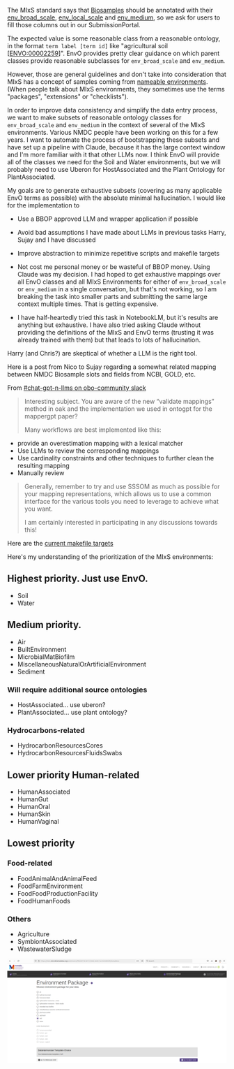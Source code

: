 The MIxS standard says that [Biosamples](https://microbiomedata.github.io/nmdc-schema/Biosample/)
should be annotated with their [env_broad_scale](https://genomicsstandardsconsortium.github.io/mixs/0000012/),
[env_local_scale](https://genomicsstandardsconsortium.github.io/mixs/0000013/)
and [env_medium](https://genomicsstandardsconsortium.github.io/mixs/0000014/),
so we ask for users to fill those columns out in our SubmissionPortal.

The expected value is some reasonable class from a reasonable ontology,
in the format `term label [term id]` like "agricultural soil
[[ENVO:00002259](https://www.ebi.ac.uk/ols4/ontologies/envo/classes/http%253A%252F%252Fpurl.obolibrary.org%252Fobo%252FENVO_00002259)]".
EnvO provides pretty clear guidance on which parent classes provide reasonable subclasses
for `env_broad_scale` and `env_medium`.

However, those are general guidelines
and don't take into consideration that MIxS has a concept of samples coming from
[nameable environments](https://genomicsstandardsconsortium.github.io/mixs/#extensions).
(When people talk about MIxS environments, they sometimes use the terms "packages", "extensions" or "checklists").

In order to improve data consistency and simplify the data entry process,
we want to make subsets of reasonable ontology classes for `env_broad_scale` and `env_medium`
in the context of several of the MIxS environments.
Various NMDC people have been working on this for a few years.
I want to automate the process of bootstrapping these subsets and have set up a pipeline with Claude,
because it has the large context window and I'm more familiar with it that other LLMs now.
I think EnvO will provide all of the classes we need for the Soil and Water environments,
but we will probably need to use Uberon for HostAssociated and the Plant Ontology for PlantAssociated.

My goals are to generate exhaustive subsets (covering as many applicable EnvO terms as possible)
with the absolute minimal hallucination.
I would like for the implementation to

- Use a BBOP approved LLM and wrapper application if possible
- Avoid bad assumptions I have made about LLMs in previous tasks Harry, Sujay and I have discussed
- Improve abstraction to minimize repetitive scripts and makefile targets
- Not cost me personal money or be wasteful of BBOP money. Using Claude was my decision. I had hoped to get exhaustive
  mappings over all EnvO classes and all MIxS Environments for either of `env_broad_scale` or `env_medium` in a single
  conversation, but that's not working, so I am breaking the task into smaller parts and submitting the same large
  context multiple times. That is getting expensive.

- I have half-heartedly tried this task in NotebookLM, but it's results are anything but exhaustive. I have also tried
  asking Claude without providing the definitions of the MIxS and EnvO terms (trusting it was already trained with them)
  but that leads to lots of hallucination.

Harry (and Chris?) are skeptical of whether a LLM is the right tool.

Here is a post from Nico to Sujay regarding a somewhat related mapping between NMDC Biosample slots and fields from
NCBI, GOLD, etc.

From [#chat-gpt-n-llms on obo-community slack](https://obo-communitygroup.slack.com/archives/C050178F14P/p1710499635984109?thread_ts=1710459944.590769&cid=C050178F14P)

> Interesting subject. You are aware of the new “validate mappings” method in oak and the implementation we used in
> ontogpt for the mappergpt paper?
>
> Many workflows are best implemented like this:

- provide an overestimation mapping with a lexical matcher
- Use LLMs to review the corresponding mappings
- Use cardinality constraints and other techniques to further clean the resulting mapping
- Manually review

> Generally, remember to try and use SSSOM as much as possible for your mapping representations, which allows us to use
> a common interface for the various tools you need to leverage to achieve what you want.
>
> I am certainly interested in participating in any discussions towards this!

Here are the
[current makefile targets](https://github.com/microbiomedata/nmdc-ontology/blob/8f4785956d9df940d1470e6992b9f2dcfc113fe5/qc.Makefile#L160-L193)

Here's my understanding of the prioritization of the MIxS environments:

## Highest priority. Just use EnvO.

- Soil
- Water

## Medium priority.

- Air
- BuiltEnvironment
- MicrobialMatBiofilm
- MiscellaneousNaturalOrArtificialEnvironment
- Sediment

### Will require additional source ontologies

- HostAssociated... use uberon?
- PlantAssociated... use plant ontology?

### Hydrocarbons-related

- HydrocarbonResourcesCores
- HydrocarbonResourcesFluidsSwabs

## Lower priority Human-related

- HumanAssociated
- HumanGut
- HumanOral
- HumanSkin
- HumanVaginal

## Lowest priority

### Food-related

- FoodAnimalAndAnimalFeed
- FoodFarmEnvironment
- FoodFoodProductionFacility
- FoodHumanFoods

### Others

- Agriculture
- SymbiontAssociated
- WastewaterSludge

![Screenshot from 2024-03-22 10-56-05.png](Screenshot%20from%202024-03-22%2010-56-05.png)